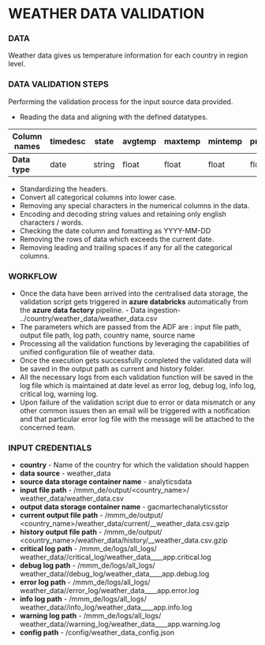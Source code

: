 # WEATHER DATA VALIDATION
### DATA
Weather data gives us temperature information for each country in region level.
### DATA VALIDATION STEPS
Performing the validation process for the input source data provided.
- Reading the data and aligning with the defined datatypes.

| Column names | timedesc | state | avgtemp | maxtemp | mintemp | prcp |
| ------ | ------ | ------ | ------ | ------ | ------ | ------ | 
| **Data type** | date | string | float | float | float | float |
- Standardizing the headers.
- Convert all categorical columns into lower case.
- Removing any special characters in the numerical columns in the data.
- Encoding and decoding string values and retaining only english characters / words.
- Checking the date column and fomatting as YYYY-MM-DD
- Removing the rows of data which exceeds the current date.
- Removing leading and trailing spaces if any for all the categorical columns.

### WORKFLOW

- Once the data have been arrived into the centralised data storage, the validation script gets triggered in **azure databricks** automatically from the **azure data factory** pipeline.
      - Data ingestion-  ../country/weather_data/weather_data.csv
- The parameters which are passed from the ADF are : input file path, output file path, log path, country name, source name
- Processing all the validation functions by leveraging the capabilities of unified configuration file of weather data.
- Once the execution gets successfully completed the validated data will be saved in the output path as current and history folder.
- All the necessary logs from each validation function will be saved in the log file which is maintained at date level as error log, debug log, info log, critical log, warning log.
- Upon failure of the validation script due to error or data mismatch or any other common issues then an email will be triggered with a notification and that particular error log file with the message will be attached to the concerned team.

### INPUT CREDENTIALS
- **country** - Name of the country for which the validation should happen
- **data source** - weather_data
- **source data storage container name** - analyticsdata
- **input file path** - <analytics data mountpoint>/mmm_de/output/<country_name>/
weather_data/weather_data.csv
- **output data storage container name** - gacmartechanalyticsstor
- **current output file path** - <gacmartechanalyticsstor mountpoint>/mmm_de/output/
<country_name>/weather_data/current/<hash>_<country>_weather_data.csv.gzip
- **history output file path** - <gacmartechanalyticsstor mountpoint>/mmm_de/output/
<country_name>/weather_data/history/<hash>_<country>_weather_data.csv.gzip
- **critical log path** - <gacmartechanalyticsstor mountpoint>/mmm_de/logs/all_logs/
weather_data/<country>/critical_log/weather_data_<country>_<date>__app.critical.log
- **debug log path** - <gacmartechanalyticsstor mountpoint>/mmm_de/logs/all_logs/
weather_data/<country>/debug_log/weather_data_<country>_<date>__app.debug.log
- **error log path** - <gacmartechanalyticsstor mountpoint>/mmm_de/logs/all_logs/
weather_data/<country>/error_log/weather_data_<country>_<date>__app.error.log
- **info log path** - <gacmartechanalyticsstor mountpoint>/mmm_de/logs/all_logs/
weather_data/<country>/info_log/weather_data_<country>_<date>__app.info.log
- **warning log path** - <gacmartechanalyticsstor mountpoint>/mmm_de/logs/all_logs/
weather_data/<country>/warning_log/weather_data_<country>_<date>__app.warning.log
- **config path** - <gacmartechanalyticsstor mountpoint>/config/weather_data_config.json
